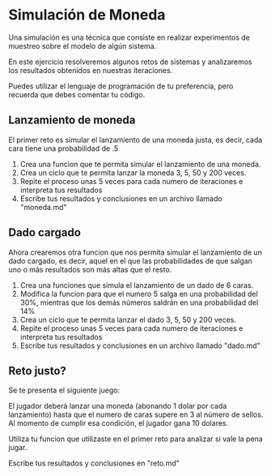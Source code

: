 # Simulación de Moneda
Una simulación es una técnica que consiste en realizar experimentos de muestreo sobre el modelo de algún sistema.

En este ejercicio resolveremos algunos retos de sistemas y analizaremos los resultados obtenidos en nuestras iteraciones.

Puedes utilizar el lenguaje de programación de tu preferencia, pero recuerda que debes comentar tu código.

## Lanzamiento de moneda
El primer reto es simular el lanzamiento de una moneda justa, es decir, cada cara tiene una probabilidad de .5

1. Crea una funcion que te permita simular el lanzamiento de una moneda.
2. Crea un ciclo que te permita lanzar la moneda 3, 5, 50 y 200 veces.
3. Repite el proceso unas 5 veces para cada numero de iteraciones e interpreta tus resultados
4. Escribe tus resultados y conclusiones en un archivo llamado "moneda.md"

## Dado cargado
Ahora crearemos otra funcion que nos permita simular el lanzamiento de un dado cargado, es decir, aquel en el que las probabilidades de que salgan uno o más resultados son más altas que el resto.

1. Crea una funciones que simula el lanzamiento de un dado de 6 caras.
2. Modifica la funcion para que el numero 5 salga en una probabilidad del 30%, mientras que los demás números saldrán en una probabilidad del 14%
3. Crea un ciclo que te permita lanzar el dado 3, 5, 50 y 200 veces.
4. Repite el proceso unas 5 veces para cada numero de iteraciones e interpreta tus resultados
5. Escribe tus resultados y conclusiones en un archivo llamado "dado.md"

## Reto justo?
Se te presenta el siguiente juego:

El jugador deberá lanzar una moneda (abonando 1 dolar por cada lanzamiento) hasta que el numero de caras supere en 3 al número de sellos. Al momento de cumplir esa condición, el jugador gana 10 dolares.

Utiliza tu funcion que utilizaste en el primer reto para analizar si vale la pena jugar.

Escribe tus resultados y conclusiones en "reto.md"

